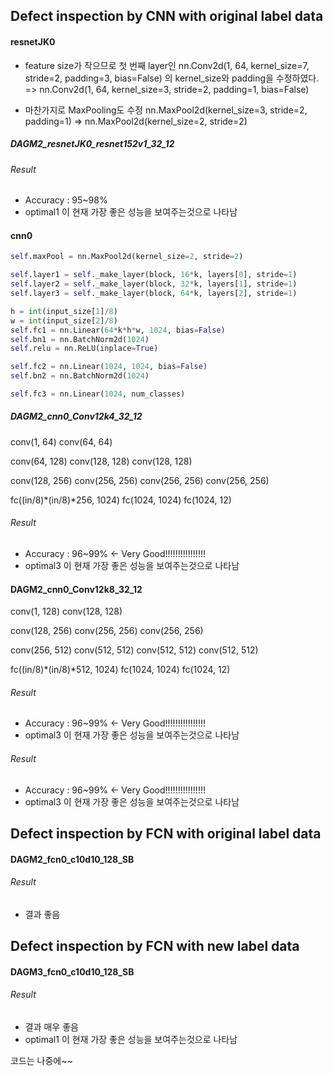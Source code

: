 
## Defect inspection by CNN with original label data
#### resnetJK0
* feature size가 작으므로 첫 번째 layer인
nn.Conv2d(1, 64, kernel_size=7, stride=2, padding=3, bias=False) 
의 kernel_size와 padding을 수정하였다.
=> nn.Conv2d(1, 64, kernel_size=3, stride=2, padding=1, bias=False) 

* 마찬가지로 MaxPooling도 수정
nn.MaxPool2d(kernel_size=3, stride=2, padding=1) 
=> nn.MaxPool2d(kernel_size=2, stride=2)

##### DAGM2_resnetJK0_resnet152v1_32_12

###### Result
* Accuracy : 95~98%
* optimal1 이 현재 가장 좋은 성능을 보여주는것으로 나타남




#### cnn0
```python
self.maxPool = nn.MaxPool2d(kernel_size=2, stride=2)  

self.layer1 = self._make_layer(block, 16*k, layers[0], stride=1)
self.layer2 = self._make_layer(block, 32*k, layers[1], stride=1)
self.layer3 = self._make_layer(block, 64*k, layers[2], stride=1)

h = int(input_size[1]/8)
w = int(input_size[2]/8)
self.fc1 = nn.Linear(64*k*h*w, 1024, bias=False)
self.bn1 = nn.BatchNorm2d(1024)
self.relu = nn.ReLU(inplace=True)

self.fc2 = nn.Linear(1024, 1024, bias=False)
self.bn2 = nn.BatchNorm2d(1024)

self.fc3 = nn.Linear(1024, num_classes)
```
##### DAGM2_cnn0_Conv12k4_32_12
conv(1, 64)
conv(64, 64)

conv(64, 128)
conv(128, 128)
conv(128, 128)

conv(128, 256)
conv(256, 256)
conv(256, 256)
conv(256, 256)

fc((in/8)*(in/8)*256, 1024) 
fc(1024, 1024) 
fc(1024, 12)

###### Result
* Accuracy : 96~99% <- Very Good!!!!!!!!!!!!!!!!
* optimal3 이 현재 가장 좋은 성능을 보여주는것으로 나타남


#### DAGM2_cnn0_Conv12k8_32_12
conv(1, 128)
conv(128, 128)

conv(128, 256)
conv(256, 256)
conv(256, 256)

conv(256, 512)
conv(512, 512)
conv(512, 512)
conv(512, 512)

fc((in/8)*(in/8)*512, 1024) 
fc(1024, 1024) 
fc(1024, 12)

###### Result
* Accuracy : 96~99% <- Very Good!!!!!!!!!!!!!!!!
* optimal3 이 현재 가장 좋은 성능을 보여주는것으로 나타남



###### Result
* Accuracy : 96~99% <- Very Good!!!!!!!!!!!!!!!!
* optimal3 이 현재 가장 좋은 성능을 보여주는것으로 나타남

## Defect inspection by FCN with original label data
#### DAGM2_fcn0_c10d10_128_SB
###### Result
* 결과 좋음



## Defect inspection by FCN with new label data
#### DAGM3_fcn0_c10d10_128_SB
###### Result
* 결과 매우 좋음
* optimal1 이 현재 가장 좋은 성능을 보여주는것으로 나타남


코드는 나중에~~
